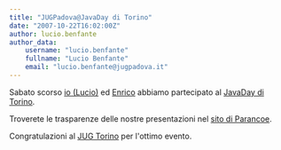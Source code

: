 ```yaml
---
title: "JUGPadova@JavaDay di Torino"
date: "2007-10-22T16:02:00Z"
author: lucio.benfante
author_data:
    username: "lucio.benfante"
    fullname: "Lucio Benfante"
    email: "lucio.benfante@jugpadova.it"
---
```


Sabato scorso [io (Lucio)](http://benfante.blogspot.com) ed
[Enrico](http://enricogi.blogspot.com/) abbiamo partecipato al [JavaDay
di Torino](http://javaday.jugtorino.it).

Troverete le trasparenze delle nostre presentazioni nel [sito di
Parancoe](http://www.parancoe.org/news/2007/10/22/parancoejavaday/).

Congratulazioni al [JUG Torino](http://www.jugtorino.it) per l'ottimo
evento.
